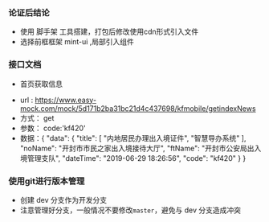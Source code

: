 ### 论证后结论
- 使用 脚手架 工具搭建，打包后修改使用cdn形式引入文件
- 选择前框框架 mint-ui ,局部引入组件



### 接口文档
- 首页获取信息
 + url :  https://www.easy-mock.com/mock/5d171b2ba31bc21d4c437698/kfmobile/getindexNews
 + 方式： get
 + 参数： code:'kf420'
 + 数据：{
        "data": {
          "title": [
            "内地居民办理出入境证件",
            "智慧导办系统"
          ],
          "noName": "开封市市民之家出入境接待大厅",
          "ftName": "开封市公安局出入境管理支队",
          "dateTime": "2019-06-29 18:26:56",
          "code": "kf420"
        }
      }
      
### 使用git进行版本管理
- 创建 dev 分支作为开发分支
- 注意管理好分支，一般情况不要修改`master`，避免与 dev 分支造成冲突
